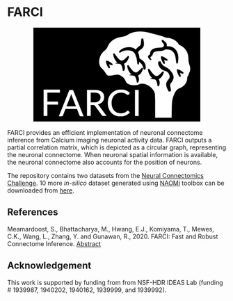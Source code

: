 # FARCI
<p align="center">
<img  src="https://github.com/CABSEL/FARCI/blob/master/docs/logo.jpg?raw=true">


FARCI provides an efficient implementation of neuronal connectome inference from Calcium imaging neuronal activity data. FARCI outputs a partial correlation matrix, which is depicted as a circular graph, representing the neuronal connectome. When neuronal spatial information is available, the neuronal connectome also accounts for the position of neurons.
  
The repository contains two datasets from the [Neural Connectomics Challenge](https://connectomics.chalearn.org/). 
10 more *in-silico* dataset generated using [NAOMi](https://www.sciencedirect.com/science/article/abs/pii/S0165027021001084) toolbox can be downloaded from [here](https://drive.google.com/drive/folders/1buXtW0HUcJZubryjNc4-hCgP8BpAlcJX).

## References

Meamardoost, S., Bhattacharya, M., Hwang, E.J., Komiyama, T., Mewes, C.K., Wang, L., Zhang, Y. and Gunawan, R., 2020. FARCI: Fast and Robust Connectome Inference.  [Abstract](https://www.biorxiv.org/content/10.1101/2020.10.07.330175v1)

## Acknowledgement

This work is supported by funding from from NSF-HDR IDEAS Lab (funding # 1939987, 1940202, 1940162, 1939999, and 1939992).
